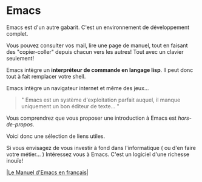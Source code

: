 # Emacs


Emacs est d'un autre gabarit. C'est un environnement de développement complet.

Vous pouvez consulter vos mail, lire une page de manuel, tout en faisant des "copier-coller" depuis chacun vers les autres! Tout avec un clavier seulement!

Emacs intègre un **interpréteur de commande en langage lisp**. Il peut donc tout à fait remplacer votre shell.

Emacs intègre un navigateur internet et même des jeux...

> " Emacs est un système d'exploitation parfait auquel,
> il manque uniquement un bon éditeur de texte... "

Vous comprendrez que vous proposer une introduction à Emacs est *hors-de-propos*.

Voici donc une sélection de liens utiles.

Si vous envisagez de vous investir à fond dans l'informatique ( ou d'en faire votre métier... ) Intéressez vous à Emacs. C'est un logiciel d'une richesse inouïe!

|[Le Manuel d'Emacs en français](https://emacs.traduc.org/emacs_fr/emacs/emacs.html)|
